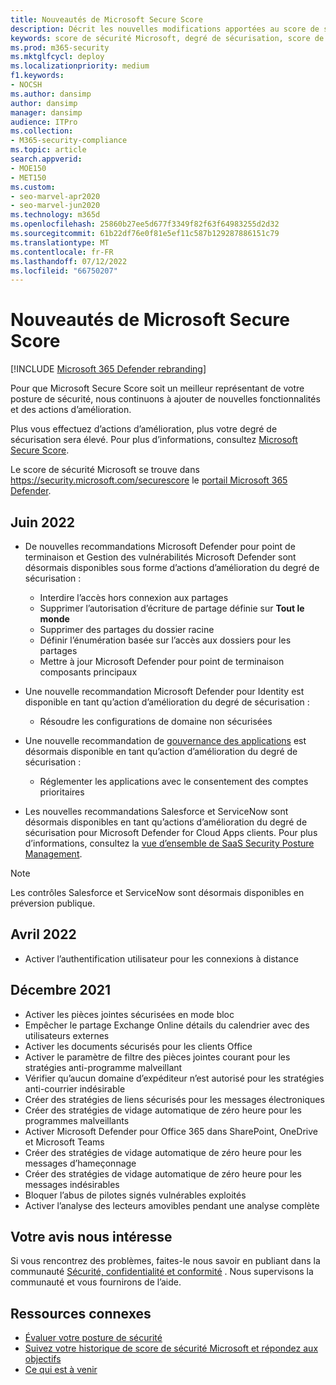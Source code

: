 ```yaml
---
title: Nouveautés de Microsoft Secure Score
description: Décrit les nouvelles modifications apportées au score de sécurité Microsoft dans le portail Microsoft 365 Defender.
keywords: score de sécurité Microsoft, degré de sécurisation, score de sécurité Office 365, score de sécurité Microsoft, portail Microsoft 365 Defender
ms.prod: m365-security
ms.mktglfcycl: deploy
ms.localizationpriority: medium
f1.keywords:
- NOCSH
ms.author: dansimp
author: dansimp
manager: dansimp
audience: ITPro
ms.collection:
- M365-security-compliance
ms.topic: article
search.appverid:
- MOE150
- MET150
ms.custom:
- seo-marvel-apr2020
- seo-marvel-jun2020
ms.technology: m365d
ms.openlocfilehash: 25860b27ee5d677f3349f82f63f64983255d2d32
ms.sourcegitcommit: 61b22df76e0f81e5ef11c587b129287886151c79
ms.translationtype: MT
ms.contentlocale: fr-FR
ms.lasthandoff: 07/12/2022
ms.locfileid: "66750207"
---
```

# <a name="whats-new-in-microsoft-secure-score"></a>Nouveautés de Microsoft Secure Score

[!INCLUDE [Microsoft 365 Defender rebranding](../includes/microsoft-defender.md)]

Pour que Microsoft Secure Score soit un meilleur représentant de votre posture de sécurité, nous continuons à ajouter de nouvelles fonctionnalités et des actions d’amélioration.

Plus vous effectuez d’actions d’amélioration, plus votre degré de sécurisation sera élevé. Pour plus d’informations, consultez [Microsoft Secure Score](microsoft-secure-score.md).

Le score de sécurité Microsoft se trouve dans https://security.microsoft.com/securescore le [portail Microsoft 365 Defender](microsoft-365-defender-portal.md).

## <a name="june-2022"></a>Juin 2022

- De nouvelles recommandations Microsoft Defender pour point de terminaison et Gestion des vulnérabilités Microsoft Defender sont désormais disponibles sous forme d’actions d’amélioration du degré de sécurisation :

  - Interdire l’accès hors connexion aux partages
  - Supprimer l’autorisation d’écriture de partage définie sur **Tout le monde**
  - Supprimer des partages du dossier racine
  - Définir l’énumération basée sur l’accès aux dossiers pour les partages
  - Mettre à jour Microsoft Defender pour point de terminaison composants principaux

- Une nouvelle recommandation Microsoft Defender pour Identity est disponible en tant qu’action d’amélioration du degré de sécurisation :

  - Résoudre les configurations de domaine non sécurisées

- Une nouvelle recommandation de [gouvernance des applications](/defender-cloud-apps/app-governance-manage-app-governance) est désormais disponible en tant qu’action d’amélioration du degré de sécurisation :

  - Réglementer les applications avec le consentement des comptes prioritaires

- Les nouvelles recommandations Salesforce et ServiceNow sont désormais disponibles en tant qu’actions d’amélioration du degré de sécurisation pour Microsoft Defender for Cloud Apps clients. Pour plus d’informations, consultez la [vue d’ensemble de SaaS Security Posture Management](https://aka.ms/saas_security_posture_management).

>[!Note]
>Les contrôles Salesforce et ServiceNow sont désormais disponibles en préversion publique.

## <a name="april-2022"></a>Avril 2022

- Activer l’authentification utilisateur pour les connexions à distance

## <a name="december-2021"></a>Décembre 2021

- Activer les pièces jointes sécurisées en mode bloc
- Empêcher le partage Exchange Online détails du calendrier avec des utilisateurs externes
- Activer les documents sécurisés pour les clients Office
- Activer le paramètre de filtre des pièces jointes courant pour les stratégies anti-programme malveillant
- Vérifier qu’aucun domaine d’expéditeur n’est autorisé pour les stratégies anti-courrier indésirable
- Créer des stratégies de liens sécurisés pour les messages électroniques
- Créer des stratégies de vidage automatique de zéro heure pour les programmes malveillants
- Activer Microsoft Defender pour Office 365 dans SharePoint, OneDrive et Microsoft Teams
- Créer des stratégies de vidage automatique de zéro heure pour les messages d’hameçonnage
- Créer des stratégies de vidage automatique de zéro heure pour les messages indésirables
- Bloquer l’abus de pilotes signés vulnérables exploités
- Activer l’analyse des lecteurs amovibles pendant une analyse complète

## <a name="we-want-to-hear-from-you"></a>Votre avis nous intéresse

Si vous rencontrez des problèmes, faites-le nous savoir en publiant dans la communauté [Sécurité, confidentialité et conformité](https://techcommunity.microsoft.com/t5/Security-Privacy-Compliance/bd-p/security_privacy) . Nous supervisons la communauté et vous fournirons de l’aide.

## <a name="related-resources"></a>Ressources connexes

- [Évaluer votre posture de sécurité](microsoft-secure-score-improvement-actions.md)
- [Suivez votre historique de score de sécurité Microsoft et répondez aux objectifs](microsoft-secure-score-history-metrics-trends.md)
- [Ce qui est à venir](microsoft-secure-score-whats-coming.md)
